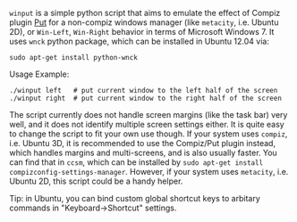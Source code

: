 `winput` is a simple python script that aims to emulate the effect of Compiz plugin [Put](http://wiki.compiz.org/Plugins/Put) for a non-compiz windows manager (like `metacity`, i.e. Ubuntu 2D), or `Win-Left`, `Win-Right` behavior in terms of Microsoft Windows 7. It uses `wnck` python package, which can be installed in Ubuntu 12.04 via:

    sudo apt-get install python-wnck

Usage Example:
    
    ./winput left   # put current window to the left half of the screen
    ./winput right  # put current window to the right half of the screen

The script currently does not handle screen margins (like the task bar) very well, 
and it does not identify multiple screen settings either. 
It is quite easy to change the script to fit your own use though. 
If your system uses `compiz`, i.e. Ubuntu 3D, it is recommended to use the Compiz/Put plugin instead, 
which handles margins and multi-screens, and is also usually faster. You can find that in `ccsm`,
which can be installed by `sudo apt-get install compizconfig-settings-manager`.
However, if your system uses `metacity`, i.e. Ubuntu 2D, this script could be a handy helper.

Tip: in Ubuntu, you can bind custom global shortcut keys to arbitary commands in "Keyboard->Shortcut" settings.
